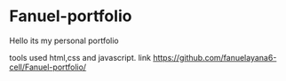 # Fanuel-portfolio
Hello its my personal portfolio

tools used
html,css and javascript.
link
https://github.com/fanuelayana6-cell/Fanuel-portfolio/
